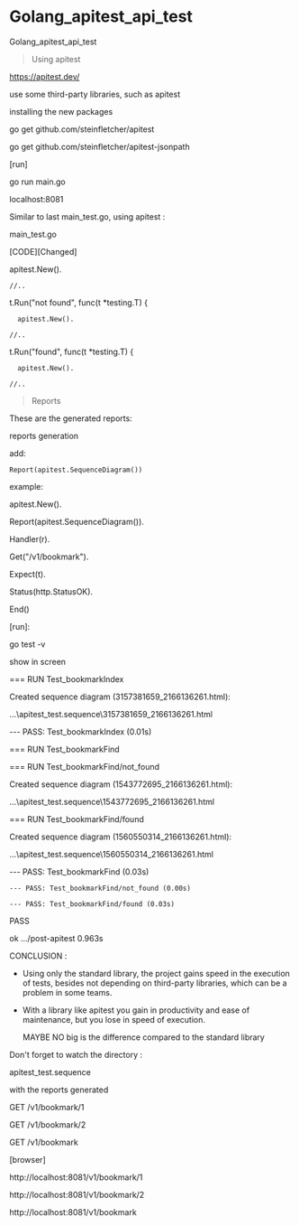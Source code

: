 # Golang_apitest_api_test

Golang_apitest_api_test 


> Using apitest

https://apitest.dev/

use some third-party libraries, such as apitest

installing the new packages

go get github.com/steinfletcher/apitest

go get github.com/steinfletcher/apitest-jsonpath

[run]

go run main.go

  localhost:8081
  
Similar to last main_test.go, using apitest :

main_test.go

[CODE][Changed]

   apitest.New().
   
	//..
  
   t.Run("not found", func(t *testing.T) {
   
      apitest.New().
      
	//..
  
   t.Run("found", func(t *testing.T) {
   
      apitest.New().
      
	//..


> Reports

These are the generated reports:

reports generation

add:

	Report(apitest.SequenceDiagram())
  
example:

apitest.New().

   Report(apitest.SequenceDiagram()).
   
   Handler(r).
   
   Get("/v1/bookmark").
   
   Expect(t).
   
   Status(http.StatusOK).
   
   End()


[run]:

go test -v

show in screen

=== RUN   Test_bookmarkIndex

Created sequence diagram (3157381659_2166136261.html): 

...\apitest_test\.sequence\3157381659_2166136261.html

--- PASS: Test_bookmarkIndex (0.01s)

=== RUN   Test_bookmarkFind

=== RUN   Test_bookmarkFind/not_found

Created sequence diagram (1543772695_2166136261.html): 

...\apitest_test\.sequence\1543772695_2166136261.html

=== RUN   Test_bookmarkFind/found

Created sequence diagram (1560550314_2166136261.html): 

...\apitest_test\.sequence\1560550314_2166136261.html

--- PASS: Test_bookmarkFind (0.03s)

    --- PASS: Test_bookmarkFind/not_found (0.00s)
    
    --- PASS: Test_bookmarkFind/found (0.03s)

PASS

ok      .../post-apitest        0.963s

CONCLUSION :

-  Using only the standard library, the project gains speed in the execution of tests, besides not depending on third-party libraries, which can be a problem in some teams.

- With a library like apitest you gain in productivity and ease of maintenance, but you lose in speed of execution. 

   MAYBE NO big is the difference compared to the standard library

Don't forget to watch the directory :

apitest_test\.sequence

with the reports generated

GET /v1/bookmark/1

GET /v1/bookmark/2

GET /v1/bookmark

[browser]

http://localhost:8081/v1/bookmark/1

http://localhost:8081/v1/bookmark/2

http://localhost:8081/v1/bookmark



